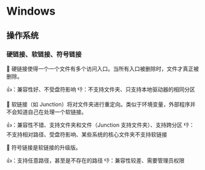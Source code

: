# Windows

## 操作系统

### 硬链接、软链接、符号链接

🔗 硬链接使得一个一个文件有多个访问入口。当所有入口被删除时，文件才真正被删除。

👍：兼容性好、不受盘符影响
👎：不支持文件夹、只支持本地驱动器的相同分区

🔗 软链接（如 Junction）将对文件夹进行重定向。类似于环境变量，外部程序并不会知道自己在处理一个软链接。

👍：兼容性不错、支持文件夹和文件（Junction 支持文件夹）、支持跨分区
👎：不支持相对路径、受盘符影响、某些系统的核心文件夹不支持软链接

🔗 符号链接是软链接的升级版。

👍：支持任意路径，甚至是不存在的路径
👎：兼容性较差、需要管理员权限
